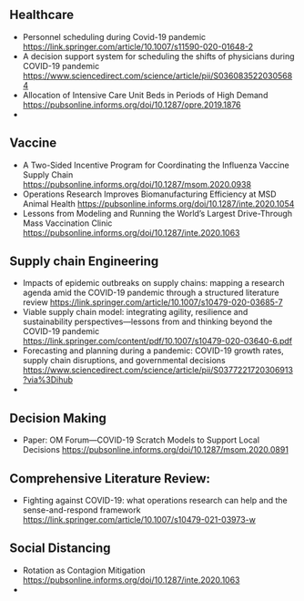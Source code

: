 ## Healthcare 
+ Personnel scheduling during Covid-19 pandemic https://link.springer.com/article/10.1007/s11590-020-01648-2 
+ A decision support system for scheduling the shifts of physicians during COVID-19 pandemic https://www.sciencedirect.com/science/article/pii/S0360835220305684 
+ Allocation of Intensive Care Unit Beds in Periods of High Demand https://pubsonline.informs.org/doi/10.1287/opre.2019.1876 
+ 
 

## Vaccine 
+ A Two-Sided Incentive Program for Coordinating the Influenza Vaccine Supply Chain https://pubsonline.informs.org/doi/10.1287/msom.2020.0938
+ Operations Research Improves Biomanufacturing Efficiency at MSD Animal Health https://pubsonline.informs.org/doi/10.1287/inte.2020.1054
+ Lessons from Modeling and Running the World’s Largest Drive-Through Mass Vaccination Clinic https://pubsonline.informs.org/doi/10.1287/inte.2020.1063

 
 
## Supply chain Engineering 
+ Impacts of epidemic outbreaks on supply chains: mapping a research agenda amid the COVID-19 pandemic through a structured literature review 
  https://link.springer.com/article/10.1007/s10479-020-03685-7 
+ Viable supply chain model: integrating agility, resilience and sustainability perspectives—lessons from and thinking beyond the COVID-19 pandemic
  https://link.springer.com/content/pdf/10.1007/s10479-020-03640-6.pdf 
+ Forecasting and planning during a pandemic: COVID-19 growth rates, supply chain disruptions, and governmental decisions https://www.sciencedirect.com/science/article/pii/S0377221720306913?via%3Dihub
+ 

## Decision Making 
+ Paper: OM Forum—COVID-19 Scratch Models to Support Local Decisions  https://pubsonline.informs.org/doi/10.1287/msom.2020.0891 


## Comprehensive Literature Review: 
+ Fighting against COVID-19: what operations research can help and the sense-and-respond framework https://link.springer.com/article/10.1007/s10479-021-03973-w 


## Social Distancing 
+ Rotation as Contagion Mitigation https://pubsonline.informs.org/doi/10.1287/inte.2020.1063 
+ 
